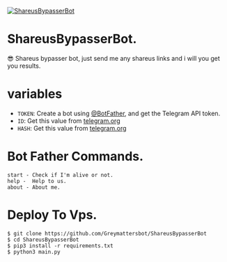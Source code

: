 <a href="https://www.telegram.dog/shareus_xbot"><img alt="ShareusBypasserBot" src="https://img.shields.io/badge/ShareusBypasserBot-0061fc.svg?&logo=telegram&logoColor=white"></a>
# ShareusBypasserBot.
😎 Shareus bypasser bot, just send me any shareus links and i will you get you results.

# variables

* `TOKEN`: Create a bot using [@BotFather](https://telegram.dog/BotFather), and get the Telegram API token.
* `ID`: Get this value from [telegram.org](https://my.telegram.org/apps)
* `HASH`: Get this value from [telegram.org](https://my.telegram.org/apps)

# Bot Father Commands.
```
start - Check if I'm alive or not. 
help -  Help to us.
about - About me.   
```
# Deploy To Vps.
```
$ git clone https://github.com/Greymattersbot/ShareusBypasserBot
$ cd ShareusBypasserBot
$ pip3 install -r requirements.txt
$ python3 main.py
```

